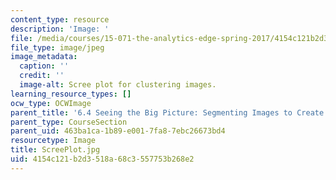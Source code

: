 ```yaml
---
content_type: resource
description: 'Image: '
file: /media/courses/15-071-the-analytics-edge-spring-2017/4154c121b2d3518a68c3557753b268e2_ScreePlot.jpg
file_type: image/jpeg
image_metadata:
  caption: ''
  credit: ''
  image-alt: Scree plot for clustering images.
learning_resource_types: []
ocw_type: OCWImage
parent_title: '6.4 Seeing the Big Picture: Segmenting Images to Create Data  (Recitation)'
parent_type: CourseSection
parent_uid: 463ba1ca-1b89-e001-7fa8-7ebc26673bd4
resourcetype: Image
title: ScreePlot.jpg
uid: 4154c121-b2d3-518a-68c3-557753b268e2
---
```

